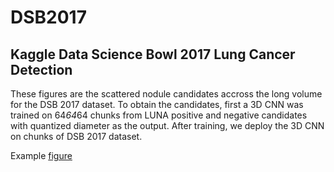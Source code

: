 # DSB2017

## Kaggle Data Science Bowl 2017 Lung Cancer Detection




These figures are the scattered nodule candidates accross the long volume for the DSB 2017 dataset. 
To obtain the candidates, first a 3D CNN was trained on 64*64*64 chunks from LUNA positive and negative candidates with 
quantized diameter as the output. After training, we deploy the 3D CNN on chunks of DSB 2017 dataset. 

Example [figure](https://github.com/mravendi/DSB2017/blob/master/figs/90d6324d7006a3d142ee1884279dcf9b.jpg)
